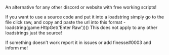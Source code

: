 An alternative for any other discord or website with free working scripts!

If you want to use a source code and put it into a loadstring simply go to the file click raw, and copy and paste the url into this format -
loadstring(game:HttpGet('Enter Raw'))()
This does not apply to any other loadstrings just the source!

If something doesn't work report it in issues or add finesse#0003 and inform me!
